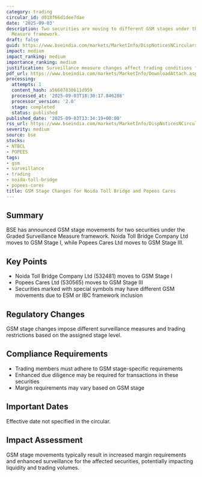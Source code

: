 ```yaml
---
category: trading
circular_id: d018f66d1dee7dae
date: '2025-09-03'
description: Two securities are moving to different GSM stages under the Graded Surveillance
  Measure framework.
draft: false
guid: https://www.bseindia.com/markets/MarketInfo/DispNoticesNCirculars.aspx?Noticeid={68525F75-2990-47FE-ADAF-C75570F925F5}&noticeno=20250903-44&dt=09/03/2025&icount=44&totcount=53&flag=0
impact: medium
impact_ranking: medium
importance_ranking: medium
justification: Surveillance measure changes affect trading conditions for two securities
pdf_url: https://www.bseindia.com/markets/MarketInfo/DownloadAttach.aspx?id=20250903-44&attachedId=d0ede154-814c-470f-aa79-baec0fd22f4e
processing:
  attempts: 1
  content_hash: a56687830611d959
  processed_at: '2025-09-03T18:30:17.846288'
  processor_version: '2.0'
  stage: completed
  status: published
published_date: '2025-09-03T13:34:19+00:00'
rss_url: https://www.bseindia.com/markets/MarketInfo/DispNoticesNCirculars.aspx?Noticeid={68525F75-2990-47FE-ADAF-C75570F925F5}&noticeno=20250903-44&dt=09/03/2025&icount=44&totcount=53&flag=0
severity: medium
source: bse
stocks:
- NTBCL
- POPEES
tags:
- gsm
- surveillance
- trading
- noida-toll-bridge
- popees-cares
title: GSM Stage Changes for Noida Toll Bridge and Popees Cares
---
```


## Summary

BSE has announced GSM stage movements for two securities under the Graded Surveillance Measure framework. Noida Toll Bridge Company Ltd moves to GSM Stage I, while Popees Cares Ltd moves to GSM Stage III.

## Key Points

- Noida Toll Bridge Company Ltd (532481) moves to GSM Stage I
- Popees Cares Ltd (530565) moves to GSM Stage III
- Securities marked with special symbols may have different GSM movements due to ESM or IBC framework inclusion

## Regulatory Changes

GSM stage changes impose different surveillance measures and trading restrictions based on the assigned stage level.

## Compliance Requirements

- Trading members must adhere to GSM stage-specific requirements
- Enhanced due diligence may be required for transactions in these securities
- Margin requirements may vary based on GSM stage

## Important Dates

Effective date not specified in the circular.

## Impact Assessment

GSM stage movements typically result in increased margin requirements and enhanced surveillance for the affected securities, potentially impacting liquidity and trading volumes.